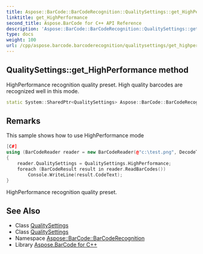 ```yaml
---
title: Aspose::BarCode::BarCodeRecognition::QualitySettings::get_HighPerformance method
linktitle: get_HighPerformance
second_title: Aspose.BarCode for C++ API Reference
description: 'Aspose::BarCode::BarCodeRecognition::QualitySettings::get_HighPerformance method. HighPerformance recognition quality preset. High quality barcodes are recognized well in this mode in C++.'
type: docs
weight: 100
url: /cpp/aspose.barcode.barcoderecognition/qualitysettings/get_highperformance/
---
```

## QualitySettings::get_HighPerformance method


HighPerformance recognition quality preset. High quality barcodes are recognized well in this mode.

```cpp
static System::SharedPtr<QualitySettings> Aspose::BarCode::BarCodeRecognition::QualitySettings::get_HighPerformance()
```

## Remarks


This sample shows how to use HighPerformance mode 
```cpp
[C#]
using (BarCodeReader reader = new BarCodeReader(@"c:\test.png", DecodeType.Code39Extended, DecodeType.Code128))
{
    reader.QualitySettings = QualitySettings.HighPerformance;
    foreach (BarCodeResult result in reader.ReadBarCodes())
        Console.WriteLine(result.CodeText);
}
```


HighPerformance recognition quality preset. 
## See Also

* Class [QualitySettings](../)
* Class [QualitySettings](../)
* Namespace [Aspose::BarCode::BarCodeRecognition](../../)
* Library [Aspose.BarCode for C++](../../../)
